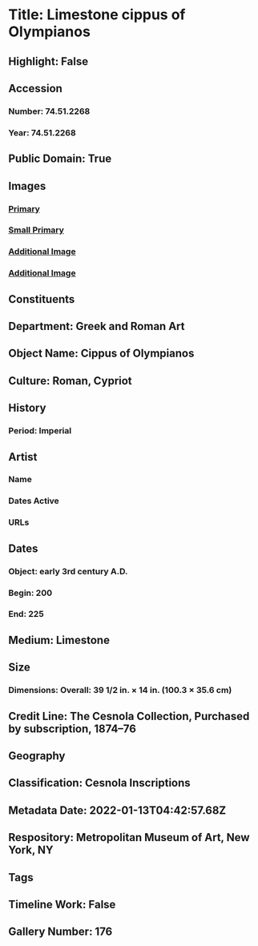 # Title: Limestone cippus of Olympianos
## Highlight: False
## Accession
### Number: 74.51.2268
### Year: 74.51.2268
## Public Domain: True
## Images
### [Primary](https://images.metmuseum.org/CRDImages/gr/original/DP263864.jpg)
### [Small Primary](https://images.metmuseum.org/CRDImages/gr/web-large/DP263864.jpg)
### [Additional Image](https://images.metmuseum.org/CRDImages/gr/original/DP277658.jpg)
### [Additional Image](https://images.metmuseum.org/CRDImages/gr/original/GR369.jpg)
## Constituents
## Department: Greek and Roman Art
## Object Name: Cippus of Olympianos
## Culture: Roman, Cypriot
## History
### Period: Imperial
## Artist
### Name
### Dates Active
### URLs
## Dates
### Object: early 3rd century A.D.
### Begin: 200
### End: 225
## Medium: Limestone
## Size
### Dimensions: Overall: 39 1/2 in. × 14 in. (100.3 × 35.6 cm)
## Credit Line: The Cesnola Collection, Purchased by subscription, 1874–76
## Geography
## Classification: Cesnola Inscriptions
## Metadata Date: 2022-01-13T04:42:57.68Z
## Respository: Metropolitan Museum of Art, New York, NY
## Tags
## Timeline Work: False
## Gallery Number: 176